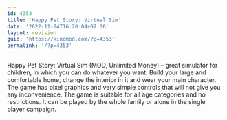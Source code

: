 ```yaml
---
id: 4353
title: 'Happy Pet Story: Virtual Sim'
date: '2022-11-24T16:20:04+07:00'
layout: revision
guid: 'https://kindmod.com/?p=4353'
permalink: '/?p=4353'
---
```


Happy Pet Story: Virtual Sim (MOD, Unlimited Money) – great simulator for children, in which you can do whatever you want. Build your large and comfortable home, change the interior in it and wear your main character. The game has pixel graphics and very simple controls that will not give you any inconvenience. The game is suitable for all age categories and no restrictions. It can be played by the whole family or alone in the single player campaign.